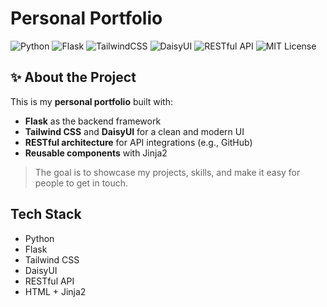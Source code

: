 #  Personal Portfolio

![Python](https://img.shields.io/badge/Python-3.13-blue?logo=python)
![Flask](https://img.shields.io/badge/Flask-2.x-black?logo=flask)
![TailwindCSS](https://img.shields.io/badge/TailwindCSS-4.x-06B6D4?logo=tailwindcss)
![DaisyUI](https://img.shields.io/badge/DaisyUI-5.x-FF69B4?logo=daisyui)
![RESTful API](https://img.shields.io/badge/API-RESTful-green?logo=fastapi)
![MIT License](https://img.shields.io/badge/license-MIT-blue.svg)

## ✨ About the Project

This is my **personal portfolio** built with:

- **Flask** as the backend framework
- **Tailwind CSS** and **DaisyUI** for a clean and modern UI
- **RESTful architecture** for API integrations (e.g., GitHub)
- **Reusable components** with Jinja2

> The goal is to showcase my projects, skills, and make it easy for people to get in touch.

## Tech Stack

- Python
- Flask
- Tailwind CSS
- DaisyUI
- RESTful API
- HTML + Jinja2